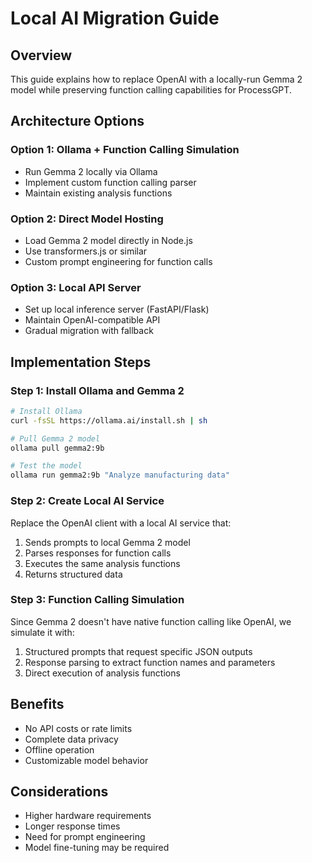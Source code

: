 # Local AI Migration Guide

## Overview
This guide explains how to replace OpenAI with a locally-run Gemma 2 model while preserving function calling capabilities for ProcessGPT.

## Architecture Options

### Option 1: Ollama + Function Calling Simulation
- Run Gemma 2 locally via Ollama
- Implement custom function calling parser
- Maintain existing analysis functions

### Option 2: Direct Model Hosting
- Load Gemma 2 model directly in Node.js
- Use transformers.js or similar
- Custom prompt engineering for function calls

### Option 3: Local API Server
- Set up local inference server (FastAPI/Flask)
- Maintain OpenAI-compatible API
- Gradual migration with fallback

## Implementation Steps

### Step 1: Install Ollama and Gemma 2
```bash
# Install Ollama
curl -fsSL https://ollama.ai/install.sh | sh

# Pull Gemma 2 model
ollama pull gemma2:9b

# Test the model
ollama run gemma2:9b "Analyze manufacturing data"
```

### Step 2: Create Local AI Service
Replace the OpenAI client with a local AI service that:
1. Sends prompts to local Gemma 2 model
2. Parses responses for function calls
3. Executes the same analysis functions
4. Returns structured data

### Step 3: Function Calling Simulation
Since Gemma 2 doesn't have native function calling like OpenAI, we simulate it with:
1. Structured prompts that request specific JSON outputs
2. Response parsing to extract function names and parameters
3. Direct execution of analysis functions

## Benefits
- No API costs or rate limits
- Complete data privacy
- Offline operation
- Customizable model behavior

## Considerations
- Higher hardware requirements
- Longer response times
- Need for prompt engineering
- Model fine-tuning may be required